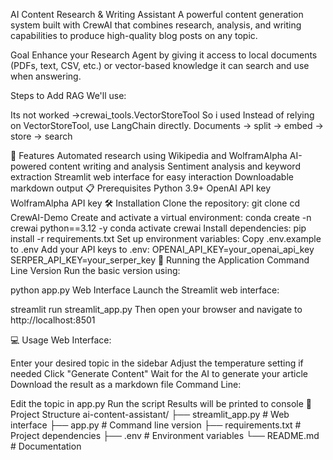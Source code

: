AI Content Research & Writing Assistant
A powerful content generation system built with CrewAI that combines research, analysis, and writing capabilities to produce high-quality blog posts on any topic.

 Goal
Enhance your Research Agent by giving it access to local documents (PDFs, text, CSV, etc.) or vector-based knowledge it can search and use when answering.

Steps to Add RAG
We'll use:

Its not worked ->crewai_tools.VectorStoreTool So i used Instead of relying on VectorStoreTool, use LangChain directly.
Documents → split → embed → store → search

🚀 Features
Automated research using Wikipedia and WolframAlpha
AI-powered content writing and analysis
Sentiment analysis and keyword extraction
Streamlit web interface for easy interaction
Downloadable markdown output
📋 Prerequisites
Python 3.9+
OpenAI API key
WolframAlpha API key
🛠️ Installation
Clone the repository:
git clone <repository-url>
cd CrewAI-Demo
Create and activate a virtual environment:
conda create -n crewai python==3.12 -y
conda activate crewai
Install dependencies:
pip install -r requirements.txt
Set up environment variables:
Copy .env.example to .env
Add your API keys to .env:
OPENAI_API_KEY=your_openai_api_key
SERPER_API_KEY=your_serper_key
🚀 Running the Application
Command Line Version
Run the basic version using:

python app.py
Web Interface
Launch the Streamlit web interface:

streamlit run streamlit_app.py
Then open your browser and navigate to http://localhost:8501

💻 Usage
Web Interface:

Enter your desired topic in the sidebar
Adjust the temperature setting if needed
Click "Generate Content"
Wait for the AI to generate your article
Download the result as a markdown file
Command Line:

Edit the topic in app.py
Run the script
Results will be printed to console
🔧 Project Structure
ai-content-assistant/
├── streamlit_app.py    # Web interface
├── app.py             # Command line version
├── requirements.txt   # Project dependencies
├── .env              # Environment variables
└── README.md         # Documentation